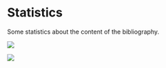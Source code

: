 # Statistics

Some statistics about the content of the bibliography.

 <a href="https://public.tableau.com/app/profile/grandjeanmartin/viz/IntellectualCooperation/Citations"><img src="https://raw.githubusercontent.com/grandjeanmartin/intellectualcooperation/gh-pages/images/citations.png">
  
   <a href="https://public.tableau.com/app/profile/grandjeanmartin/viz/IntellectualCooperation/Timeline"><img src="https://raw.githubusercontent.com/grandjeanmartin/intellectualcooperation/gh-pages/images/timeline.png">
  
